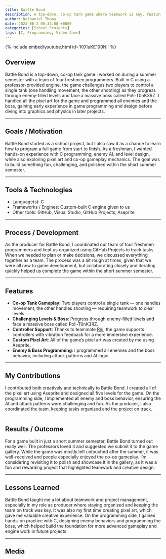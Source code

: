 ```yaml
---
title: Battle Bond
description: A top-down, co-op tank game where teamwork is key, featuring custom pixel art and challenging enemies.
author: Nathaniel Thoma
date: 2023-08-2 00:34:00 +0800
categories: [School Projects]
tags: [C, Programming, Video Game]
---
```


{% include embed/youtube.html id='KO1uKE100NI' %}

## Overview
Battle Bond is a top-down, co-op tank game I worked on during a summer semester with a team of four freshmen programmers. Built in C using a professor-provided engine, the game challenges two players to control a single tank (one handling movement, the other shooting) as they progress through enemy-filled levels and face a massive boss called Po!i-T0nK3RZ. I handled all the pixel art for the game and programmed all enemies and the boss, gaining early experience in game programming and design before diving into graphics and physics in later projects.

---

## Goals / Motivation
Battle Bond started as a school project, but I also saw it as a chance to learn how to program a full game from start to finish. As a freshman, I wanted hands-on experience with C programming, enemy AI, and level design, while also exploring pixel art and co-op gameplay mechanics. The goal was to build something fun, challenging, and polished within the short summer semester.

---

## Tools & Technologies
- Language(s): C
- Frameworks / Engines: Custom-built C engine given to us
- Other tools: GitHub, Visual Studio, GitHub Projects, Aseprite

---

## Process / Development
As the producer for Battle Bond, I coordinated our team of four freshmen programmers and kept us organized using GitHub Projects to track tasks. When we needed to plan or make decisions, we discussed everything together as a team. The process was a bit rough at times, given that we were all new to game development, but collaborating closely and iterating quickly helped us complete the game within the short summer semester.

---

## Features
- **Co-op Tank Gameplay**: Two players control a single tank — one handles movement, the other handles shooting — requiring teamwork to clear levels.
- **Challenging Levels & Boss**: Progress through enemy-filled levels and face a massive boss called Po!i-T0nK3RZ.
- **Controller Support**: Thanks to teammate [Rei](https://www.linkedin.com/in/evan-anderson-bb702b1b6/), the game supports controllers with vibration feedback for a more immersive experience.
- **Custom Pixel Art**: All of the game’s pixel art was created by me using Aseprite.
- **Enemy & Boss Programming**: I programmed all enemies and the boss behavior, including attack patterns and AI logic.

---

## My Contributions
I contributed both creatively and technically to Battle Bond. I created all of the pixel art using Aseprite and designed all five levels for the game. On the programming side, I implemented all enemy and boss behavior, ensuring the AI and attack patterns were challenging and fun. As the producer, I also coordinated the team, keeping tasks organized and the project on track.

---

## Results / Outcome
For a game built in just a short summer semester, Battle Bond turned out really well. The professors loved it and suggested we submit it to the game gallery. While the game was mostly left untouched after the summer, it was well-received and people especially enjoyed the co-op gameplay. I’m considering revisiting it to polish and showcase it in the gallery, as it was a fun and rewarding project that highlighted teamwork and creative design.

---

## Lessons Learned
Battle Bond taught me a lot about teamwork and project management, especially in my role as producer where staying organized and keeping the team on track was key. It was also my first time creating pixel art, which gave me valuable creative experience. On the programming side, I gained hands-on practice with C, designing enemy behaviors and programming the boss, which helped build the foundation for more advanced gameplay and engine work in future projects.

---

## Media

